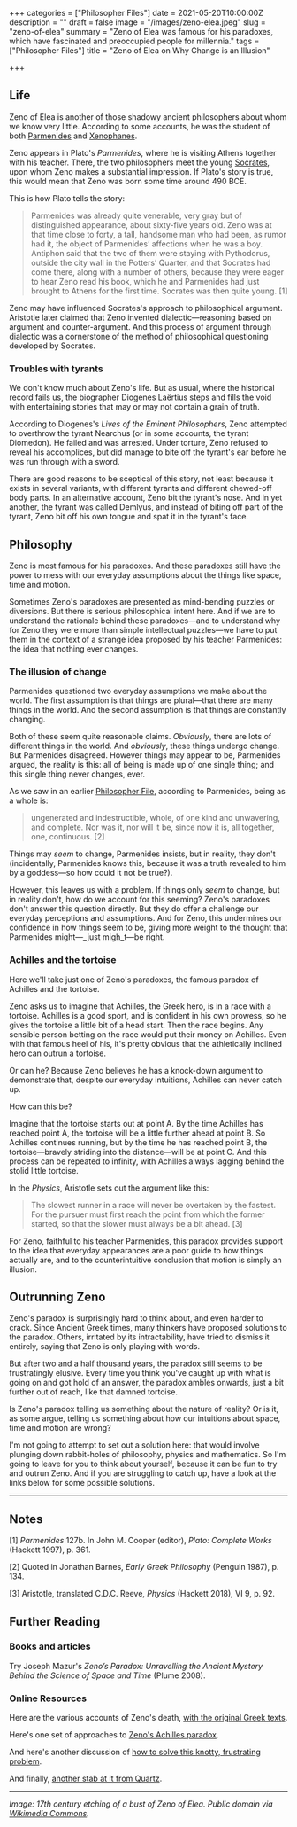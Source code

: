+++
categories = ["Philosopher Files"]
date = 2021-05-20T10:00:00Z
description = ""
draft = false
image = "/images/zeno-elea.jpeg"
slug = "zeno-of-elea"
summary = "Zeno of Elea was famous for his paradoxes, which have fascinated and preoccupied people for millennia."
tags = ["Philosopher Files"]
title = "Zeno of Elea on Why Change is an Illusion"

+++


## Life

Zeno of Elea is another of those shadowy ancient philosophers about whom we know very little. According to some accounts, he was the student of both [Parmenides](/parmenides) and [Xenophanes](/xenophanes).

Zeno appears in Plato's _Parmenides_, where he is visiting Athens together with his teacher. There, the two philosophers meet the young [Socrates](/socrates), upon whom Zeno makes a substantial impression. If Plato's story is true, this would mean that Zeno was born some time around 490 BCE.

This is how Plato tells the story:

> Parmenides was already quite venerable, very gray but of distinguished appearance, about sixty-five years old. Zeno was at that time close to forty, a tall, handsome man who had been, as rumor had it, the object of Parmenides’ affections when he was a boy. Antiphon said that the two of them were staying with Pythodorus, outside the city wall in the Potters’ Quarter, and that Socrates had come there, along with a number of others, because they were eager to hear Zeno read his book, which he and Parmenides had just brought to Athens for the first time. Socrates was then quite young. [1]

Zeno may have influenced Socrates's approach to philosophical argument. Aristotle later claimed that Zeno invented dialectic—reasoning based on argument and counter-argument. And this process of argument through dialectic was a cornerstone of the method of philosophical questioning developed by Socrates.

### Troubles with tyrants

We don't know much about Zeno's life. But as usual, where the historical record fails us, the biographer Diogenes Laërtius steps and fills the void with entertaining stories that may or may not contain a grain of truth.

According to Diogenes's _Lives of the Eminent Philosophers_, Zeno attempted to overthrow the tyrant Nearchus (or in some accounts, the tyrant Diomedon). He failed and was arrested. Under torture, Zeno refused to reveal his accomplices, but did manage to bite off the tyrant's ear before he was run through with a sword.

There are good reasons to be sceptical of this story, not least because it exists in several variants, with different tyrants and different chewed-off body parts. In an alternative account, Zeno bit the tyrant's nose. And in yet another, the tyrant was called Demlyus, and instead of biting off part of the tyrant, Zeno bit off his own tongue and spat it in the tyrant's face.

## Philosophy

Zeno is most famous for his paradoxes. And these paradoxes still have the power to mess with our everyday assumptions about the things like space, time and motion.

Sometimes Zeno's paradoxes are presented as mind-bending puzzles or diversions. But there is serious philosophical intent here. And if we are to understand the rationale behind these paradoxes—and to understand why for Zeno they were more than simple intellectual puzzles—we have to put them in the context of a strange idea proposed by his teacher Parmenides: the idea that nothing ever changes.

### The illusion of change

Parmenides questioned two everyday assumptions we make about the world. The first assumption is that things are plural—that there are many things in the world. And the second assumption is that things are constantly changing.

Both of these seem quite reasonable claims. _Obviously_, there are lots of different things in the world. And _obviously_, these things undergo change. But Parmenides disagreed. However things may appear to be, Parmenides argued, the reality is this: all of being is made up of one single thing; and this single thing never changes, ever.

As we saw in an earlier [Philosopher File](/parmenides/), according to Parmenides, being as a whole is:

> ungenerated and indestructible, whole, of one kind and unwavering, and complete. Nor was it, nor will it be, since now it is, all together, one, continuous. [2]

Things may _seem_ to change, Parmenides insists, but in reality, they don't (incidentally, Parmenides knows this, because it was a truth revealed to him by a goddess—so how could it not be true?).

However, this leaves us with a problem. If things only _seem_ to change, but in reality don't, how do we account for this seeming? Zeno's paradoxes don't answer this question directly. But they do offer a challenge our everyday perceptions and assumptions. And for Zeno, this undermines our confidence in how things seem to be, giving more weight to the thought that Parmenides might—_just migh_t—be right.

### Achilles and the tortoise

Here we'll take just one of Zeno's paradoxes, the famous paradox of Achilles and the tortoise.

Zeno asks us to imagine that Achilles, the Greek hero, is in a race with a tortoise. Achilles is a good sport, and is confident in his own prowess, so he gives the tortoise a little bit of a head start. Then the race begins. Any sensible person betting on the race would put their money on Achilles. Even with that famous heel of his, it's pretty obvious that the athletically inclined hero can outrun a tortoise.

Or can he? Because Zeno believes he has a knock-down argument to demonstrate that, despite our everyday intuitions, Achilles can never catch up.

How can this be?

Imagine that the tortoise starts out at point A. By the time Achilles has reached point A, the tortoise will be a little further ahead at point B. So Achilles continues running, but by the time he has reached point B, the tortoise—bravely striding into the distance—will be at point C. And this process can be repeated to infinity, with Achilles always lagging behind the stolid little tortoise.

In the _Physics_, Aristotle sets out the argument like this:

> The slowest runner in a race will never be overtaken by the fastest. For the pursuer must first reach the point from which the former started, so that the slower must always be a bit ahead. [3]

For Zeno, faithful to his teacher Parmenides, this paradox provides support to the idea that everyday appearances are a poor guide to how things actually are, and to the counterintuitive conclusion that motion is simply an illusion.

## Outrunning Zeno

Zeno's paradox is surprisingly hard to think about, and even harder to crack. Since Ancient Greek times, many thinkers have proposed solutions to the paradox. Others, irritated by its intractability, have tried to dismiss it entirely, saying that Zeno is only playing with words.

But after two and a half thousand years, the paradox still seems to be frustratingly elusive. Every time you think you've caught up with what is going on and got hold of an answer, the paradox ambles onwards, just a bit further out of reach, like that damned tortoise.

Is Zeno's paradox telling us something about the nature of reality? Or is it, as some argue, telling us something about how our intuitions about space, time and motion are wrong?

I'm not going to attempt to set out a solution here: that would involve plunging down rabbit-holes of philosophy, physics and mathematics. So I'm going to leave for you to think about yourself, because it can be fun to try and outrun Zeno. And if you are struggling to catch up, have a look at the links below for some possible solutions.

---



## Notes

[1] _Parmenides_ 127b. In John M. Cooper (editor), _Plato: Complete Works_ (Hackett 1997), p. 361.

[2] Quoted in Jonathan Barnes, _Early Greek Philosophy_ (Penguin 1987), p. 134.

[3] Aristotle, translated C.D.C. Reeve, _Physics_ (Hackett 2018)_,_ VI 9, p. 92.

## **Further Reading**

### **Books and articles**

Try Joseph Mazur's _Zeno’s Paradox: Unravelling the Ancient Mystery Behind the Science of Space and Time_ (Plume 2008).

### **Online Resources**

Here are the various accounts of Zeno's death, [with the original Greek texts](https://sententiaeantiquae.com/2017/11/26/the-death-of-zeno-of-elea/).

Here's one set of approaches to [Zeno's Achilles paradox](https://slate.com/technology/2014/03/zenos-paradox-how-to-explain-the-solution-to-achilles-and-the-tortoise-to-a-child.html#:~:text=Or%2C%20more%20precisely%2C%20the%20answer,would%20never%20catch%20the%20tortoise.).

And here's another discussion of [how to solve this knotty, frustrating problem](https://www.forbes.com/sites/startswithabang/2020/05/05/this-is-how-physics-not-math-finally-resolves-zenos-famous-paradox/?sh=37a3f26133f8).

And finally, [another stab at it from Quartz](https://qz.com/emails/quartz-obsession/1804821/).

---

_Image: 17th century etching of a bust of Zeno of Elea. Public domain via [Wikimedia Commons](https://commons.wikimedia.org/wiki/File:Portretbuste_van_Zeno_van_Elea_Paradigmata_graphices_variorum_artificum_(serietitel),_RP-P-1907-4495.jpg)._





